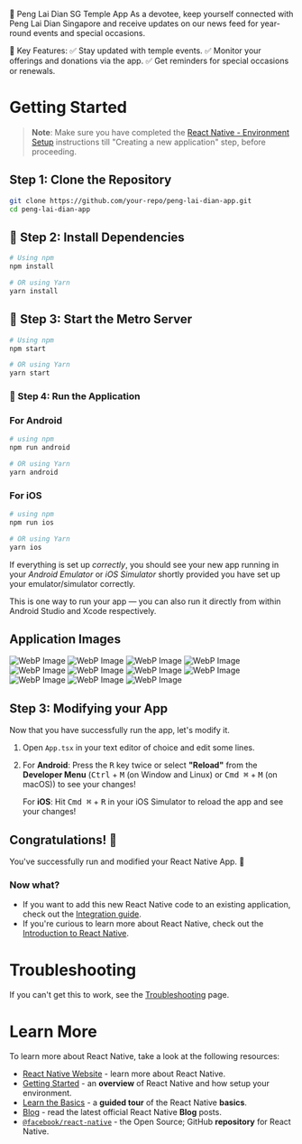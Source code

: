 📱 Peng Lai Dian SG Temple App
As a devotee, keep yourself connected with Peng Lai Dian Singapore and receive updates on our news feed for year-round events and special occasions.

🌟 Key Features:
✅ Stay updated with temple events.
✅ Monitor your offerings and donations via the app.
✅ Get reminders for special occasions or renewals.

# Getting Started

>**Note**: Make sure you have completed the [React Native - Environment Setup](https://reactnative.dev/docs/environment-setup) instructions till "Creating a new application" step, before proceeding.


## Step 1: Clone the Repository

```bash
git clone https://github.com/your-repo/peng-lai-dian-app.git
cd peng-lai-dian-app
```

## 📌 Step 2: Install Dependencies

```bash
# Using npm
npm install

# OR using Yarn
yarn install
```

## 📌 Step 3: Start the Metro Server

```bash
# Using npm
npm start

# OR using Yarn
yarn start
```

### 📌 Step 4: Run the Application
### For Android

```bash
# using npm
npm run android

# OR using Yarn
yarn android
```

### For iOS

```bash
# using npm
npm run ios

# OR using Yarn
yarn ios
```

If everything is set up _correctly_, you should see your new app running in your _Android Emulator_ or _iOS Simulator_ shortly provided you have set up your emulator/simulator correctly.

This is one way to run your app — you can also run it directly from within Android Studio and Xcode respectively.

## Application Images

![WebP Image](assets/1.webp)
![WebP Image](assets/2.webp)
![WebP Image](assets/3.webp)
![WebP Image](assets/4.webp)
![WebP Image](assets/5.webp)
![WebP Image](assets/6.webp)
![WebP Image](assets/7.webp)
![WebP Image](assets/8.webp)
![WebP Image](assets/9.webp)
![WebP Image](assets/10.webp)
![WebP Image](assets/11.webp)



## Step 3: Modifying your App

Now that you have successfully run the app, let's modify it.

1. Open `App.tsx` in your text editor of choice and edit some lines.
2. For **Android**: Press the <kbd>R</kbd> key twice or select **"Reload"** from the **Developer Menu** (<kbd>Ctrl</kbd> + <kbd>M</kbd> (on Window and Linux) or <kbd>Cmd ⌘</kbd> + <kbd>M</kbd> (on macOS)) to see your changes!

   For **iOS**: Hit <kbd>Cmd ⌘</kbd> + <kbd>R</kbd> in your iOS Simulator to reload the app and see your changes!

## Congratulations! :tada:

You've successfully run and modified your React Native App. :partying_face:

### Now what?

- If you want to add this new React Native code to an existing application, check out the [Integration guide](https://reactnative.dev/docs/integration-with-existing-apps).
- If you're curious to learn more about React Native, check out the [Introduction to React Native](https://reactnative.dev/docs/getting-started).

# Troubleshooting

If you can't get this to work, see the [Troubleshooting](https://reactnative.dev/docs/troubleshooting) page.

# Learn More

To learn more about React Native, take a look at the following resources:

- [React Native Website](https://reactnative.dev) - learn more about React Native.
- [Getting Started](https://reactnative.dev/docs/environment-setup) - an **overview** of React Native and how setup your environment.
- [Learn the Basics](https://reactnative.dev/docs/getting-started) - a **guided tour** of the React Native **basics**.
- [Blog](https://reactnative.dev/blog) - read the latest official React Native **Blog** posts.
- [`@facebook/react-native`](https://github.com/facebook/react-native) - the Open Source; GitHub **repository** for React Native.

